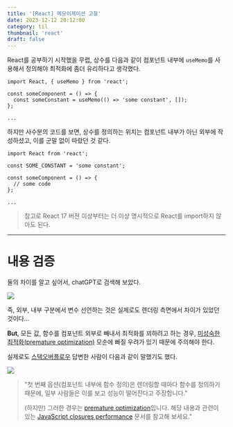 ```yaml
---
title: '[React] 메모이제이션 고찰' 
date: 2023-12-12 20:12:80
category: til
thumbnail: 'react'
draft: false
---
```



React를 공부하기 시작했을 무렵, 상수를 다음과 같이 컴포넌트 내부에 `useMemo`를 사용해서 정의해야 최적화에 좀더 유리하다고 생각했다.

```tsx
import React, { useMemo } from 'react';

const someComponent = () => {
  const someConstant = useMemo(() => 'some constant', []);
};

...
```

하지만 사수분의 코드를 보면, 상수를 정의하는 위치는 컴포넌트 내부가 아닌 외부에 작성하셨고, 이를 군말 없이 따랐던 것 같다.

```tsx
import React from 'react';

const SOME_CONSTANT = 'some constant';

const someComponent = () => {
  // some code
};

...
```

> 참고로 React 17 버젼 이상부터는 더 이상 명시적으로 React를 import하지 않아도 된다.


---

# 내용 검증

둘의 차이를 알고 싶어서, chatGPT로 검색해 보았다.


![](https://i.imgur.com/hFCaqlc.png)


즉, 외부, 내부 구분에서 변수 선언하는 것은 실제로도 렌더링 측면에서 차이가 있었던 것이다...

**But**, 모든 값, 함수를 컴포넌트 외부로 빼내서 최적화를 꾀하려고 하는 경우, [미성숙한 최적화(premature optimization)](https://stackify.com/premature-optimization-evil/) 모순에 빠질 우려가 있기 때문에 주의해야 한다.

실제로도 [스택오버플로우](https://stackoverflow.com/questions/62848106/functional-component-write-functions-inside-or-outside-the-component) 답변한 사람이 다음과 같이 말했기도 했다.

![](https://i.imgur.com/oW8fZDm.png)

> "첫 번째 옵션(컴포넌트 내부에 함수 정의)은 렌더링할 때마다 함수를 정의하기 때문에, 일부 사람들은 이를 보고 성능이 떨어진다고 주장합니다." 
>
> (하지만) 그러한 경우는 [premature optimization](https://www.google.com/url?sa=t&rct=j&q=&esrc=s&source=web&cd=&cad=rja&uact=8&ved=2ahUKEwi39cGIh8XqAhXXaRUIHacEA2cQFjABegQIDBAE&url=https%3A%2F%2Fstackify.com%2Fpremature-optimization-evil%2F&usg=AOvVaw1lvwXXDmbMKHnPU2N8D8n2)입니다. 해당 내용과 관련이 있는 [JavaScript closures performance](https://stackoverflow.com/questions/14974811/javascript-closures-performance) 문서를 참고해 보세요."


